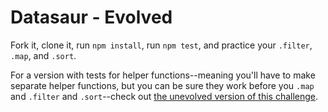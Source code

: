 # Datasaur - Evolved

Fork it, clone it, run `npm install`, run `npm test`, and practice your `.filter`, `.map`, and `.sort`.

For a version with tests for helper functions--meaning you'll have to make separate helper functions, but you can be sure they work before you `.map` and `.filter` and `.sort`--check out [the unevolved version of this challenge](https://github.com/ci-wdi-900/datasaur).
